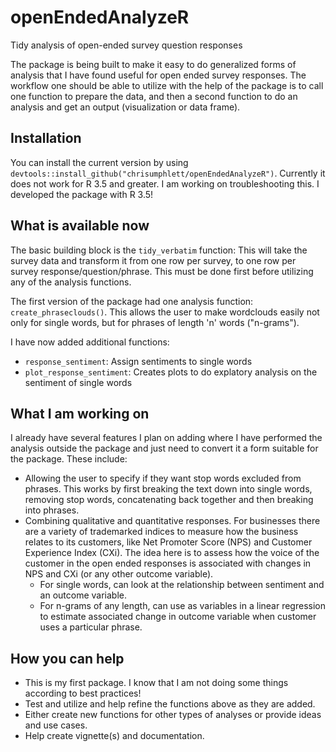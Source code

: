 # openEndedAnalyzeR
Tidy analysis of open-ended survey question responses

The package is being built to make it easy to do generalized forms of analysis that I have found useful for open ended survey responses. The workflow one should be able to utilize with the help of the package is to call one function to prepare the data, and then a second function to do an analysis and get an output (visualization or data frame).

## Installation
You can install the current version by using `devtools::install_github("chrisumphlett/openEndedAnalyzeR")`. Currently it does not work for R 3.5 and greater. I am working on troubleshooting this. I developed the package with R 3.5! 

## What is available now
The basic building block is the `tidy_verbatim` function: This will take the survey data and transform it from one row per survey, to one row per survey response/question/phrase. This must be done first before utilizing any of the analysis functions.

The first version of the package had one analysis function: `create_phraseclouds()`. This allows the user to make wordclouds easily not only for single words, but for phrases of length 'n' words ("n-grams").

I have now added additional functions: 
* `response_sentiment`: Assign sentiments to single words
* `plot_response_sentiment`: Creates plots to do explatory analysis on the sentiment of single words

## What I am working on
I already have several features I plan on adding where I have performed the analysis outside the package and just need to convert it a form suitable for the package. These include:
* Allowing the user to specify if they want stop words excluded from phrases. This works by first breaking the text down into single words, removing stop words, concatenating back together and then breaking into phrases.
* Combining qualitative and quantitative responses. For businesses there are a variety of trademarked indices to measure how the business relates to its customers, like Net Promoter Score (NPS) and Customer Experience Index (CXi). The idea here is to assess how the voice of the customer in the open ended responses is associated with changes in NPS and CXi (or any other outcome variable).
    * For single words, can look at the relationship between sentiment and an outcome variable.
    * For n-grams of any length, can use as variables in a linear regression to estimate associated change in outcome variable when customer uses a particular phrase.

## How you can help
* This is my first package. I know that I am not doing some things according to best practices!
* Test and utilize and help refine the functions above as they are added.
* Either create new functions for other types of analyses or provide ideas and use cases.
* Help create vignette(s) and documentation.